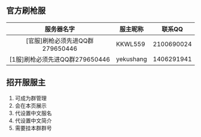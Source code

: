 ## 官方刷枪服

|          服务器名字          | 服主昵称 | 联系QQ     |
| :------------------------: | -------- | ---------- |
| [官服]刷枪必须先进QQ群279650446 | KKWL559  | 2100690024 |
| [1服]刷枪必须先进QQ群279650446 | yekushang  | 1406291941 |

## 招开服服主

1. 可成为群管理
2. 会在本页展示
3. 代设置中文服名
4. 代设置中文简介
5. 需要挂本群群号
